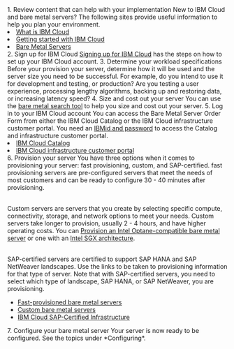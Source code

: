    </THEAD>
   <TBODY>
   <tr>
   <td>1. Review content that can help with your implementation</td>
   <td>New to IBM Cloud and bare metal servers? The following sites provide useful information to help you plan your environment. 
   <li><a href="https://ibm.com/cloud-computing/">What is IBM Cloud</a></li>
   <li><a href="https://ibm.com/cloud/get-started">Getting started with IBM Cloud</a></li>
   <li><a href="https://www.ibm.com/cloud/bare-metal-servers">Bare Metal Servers</a></li>
   </td>
 <tr>
   <td>2. Sign up for IBM Cloud</td>
   <td><a href="https://cloud.ibm.com/docs/account?topic=account-signup#signing-up-for-ibm-cloud">Signing up for IBM Cloud</a> has the steps on how to set up your IBM Cloud account.</td>
 <tr>
   <td>3. Determine your workload specifications</td>
   <td>Before your provision your server, determine how it will be used and the server size you need to be successful. For example, do you intend to use it for development and testing, or production? Are you testing a user experience, processing lengthy algorithms, backing up and restoring data, or increasing latency speed?</td>  
 <tr>
   <td>4. Size and cost out your server</td>
   <td>You can use the <a href="https://cloud.ibm.com/gen1/infrastructure/provision/bm">bare metal search tool</a> to help you size and cost out your server.</td>
 <tr>
   <td>5. Log in to your IBM Cloud account</td>
   <td>You can access the Bare Metal Server Order Form from either the IBM Cloud Catalog or the IBM Cloud infrastructure customer portal. You need an <a href="https://cloud.ibm.com/docs/customer-portal?topic=customer-portal-getting-started#getting-started">IBMid and password</a> to access the Catalog and infrastructure customer portal.
   <li><a href="https://cloud.ibm.com/catalog/">IBM Cloud Catalog</a></li>
   <li><a href="https://cloud.ibm.com">IBM Cloud infrastructure customer portal</a></li>  
   </td>   
<tr>   
   <td>6. Provision your server</td>
   <td>You have three options when it comes to provisioning your server: fast provisioning, custom, and SAP-certified. fast provisioning servers are pre-configured servers that meet the needs of most customers and can be ready to configure 30 - 40 minutes after provisioning. 
   
     
<br>Custom servers are servers that you create by selecting specific compute, connectivity, storage, and network options to meet your needs. Custom servers take longer to provision, usually 2 - 4 hours, and have higher operating costs. You can [Provision an Intel Optane-compatible bare metal server](/docs/bare-metal?topic=bare-metal-provisioning-an-intel-optane-compatible-bare-metal-server#provisioning-an-intel-optane-compatible-bare-metal-server) or one with an [Intel SGX architecture](/docs/bare-metal?topic=bare-metal-provisioning-a-bare-metal-server-with-intel-sgx-architecture#provisioning-a-bare-metal-server-with-intel-sgx-architecture). 
     
<br>SAP-certified servers are certified to support SAP HANA and SAP NetWeaver landscapes.
Use the links to be taken to provisioning information for that type of server. Note that with SAP-certified servers, you need to select which type of landscape, SAP HANA, or SAP NetWeaver, you are provisioning.<br>
* [Fast-provisioned bare metal servers](/docs/bare-metal?topic=bare-metal-bm-select-popular-servers)<br>
* [Custom bare metal servers](/docs/bare-metal?topic=bare-metal-ordering-baremetal-server#ordering-baremetal-server)<br>
* [IBM Cloud SAP-Certified Infrastructure](/docs/bare-metal?topic=bare-metal-ibm-cloud-sap-certified-infrastructure#ibm-cloud-sap-certified-infrastructure)
  </td>
 <tr>
   <td>7. Configure your bare metal server</td>
   <td>Your server is now ready to be configured. See the topics under *Configuring*.</td>
   </td>
   </tr>
   </TBODY>
   </table>

